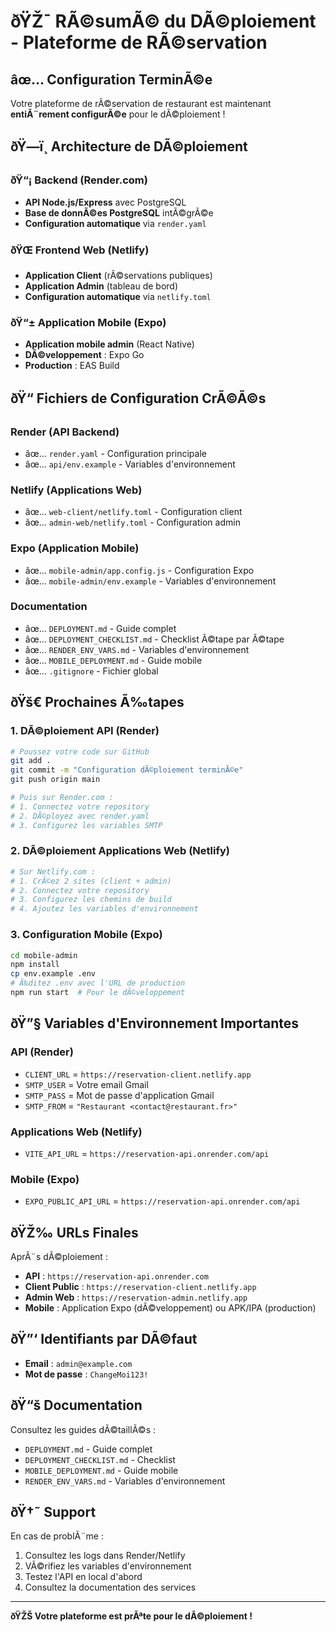 ﻿# ðŸŽ¯ RÃ©sumÃ© du DÃ©ploiement - Plateforme de RÃ©servation

## âœ… Configuration TerminÃ©e

Votre plateforme de rÃ©servation de restaurant est maintenant **entiÃ¨rement configurÃ©e** pour le dÃ©ploiement !

## ðŸ—ï¸ Architecture de DÃ©ploiement

### ðŸ“¡ Backend (Render.com)
- **API Node.js/Express** avec PostgreSQL
- **Base de donnÃ©es PostgreSQL** intÃ©grÃ©e
- **Configuration automatique** via `render.yaml`

### ðŸŒ Frontend Web (Netlify)
- **Application Client** (rÃ©servations publiques)
- **Application Admin** (tableau de bord)
- **Configuration automatique** via `netlify.toml`

### ðŸ“± Application Mobile (Expo)
- **Application mobile admin** (React Native)
- **DÃ©veloppement** : Expo Go
- **Production** : EAS Build

## ðŸ“ Fichiers de Configuration CrÃ©Ã©s

### Render (API Backend)
- âœ… `render.yaml` - Configuration principale
- âœ… `api/env.example` - Variables d'environnement

### Netlify (Applications Web)
- âœ… `web-client/netlify.toml` - Configuration client
- âœ… `admin-web/netlify.toml` - Configuration admin

### Expo (Application Mobile)
- âœ… `mobile-admin/app.config.js` - Configuration Expo
- âœ… `mobile-admin/env.example` - Variables d'environnement

### Documentation
- âœ… `DEPLOYMENT.md` - Guide complet
- âœ… `DEPLOYMENT_CHECKLIST.md` - Checklist Ã©tape par Ã©tape
- âœ… `RENDER_ENV_VARS.md` - Variables d'environnement
- âœ… `MOBILE_DEPLOYMENT.md` - Guide mobile
- âœ… `.gitignore` - Fichier global

## ðŸš€ Prochaines Ã‰tapes

### 1. DÃ©ploiement API (Render)
```bash
# Poussez votre code sur GitHub
git add .
git commit -m "Configuration dÃ©ploiement terminÃ©e"
git push origin main

# Puis sur Render.com :
# 1. Connectez votre repository
# 2. DÃ©ployez avec render.yaml
# 3. Configurez les variables SMTP
```

### 2. DÃ©ploiement Applications Web (Netlify)
```bash
# Sur Netlify.com :
# 1. CrÃ©ez 2 sites (client + admin)
# 2. Connectez votre repository
# 3. Configurez les chemins de build
# 4. Ajoutez les variables d'environnement
```

### 3. Configuration Mobile (Expo)
```bash
cd mobile-admin
npm install
cp env.example .env
# Ã‰ditez .env avec l'URL de production
npm run start  # Pour le dÃ©veloppement
```

## ðŸ”§ Variables d'Environnement Importantes

### API (Render)
- `CLIENT_URL` = `https://reservation-client.netlify.app`
- `SMTP_USER` = Votre email Gmail
- `SMTP_PASS` = Mot de passe d'application Gmail
- `SMTP_FROM` = `"Restaurant <contact@restaurant.fr>"`

### Applications Web (Netlify)
- `VITE_API_URL` = `https://reservation-api.onrender.com/api`

### Mobile (Expo)
- `EXPO_PUBLIC_API_URL` = `https://reservation-api.onrender.com/api`

## ðŸŽ‰ URLs Finales

AprÃ¨s dÃ©ploiement :
- **API** : `https://reservation-api.onrender.com`
- **Client Public** : `https://reservation-client.netlify.app`
- **Admin Web** : `https://reservation-admin.netlify.app`
- **Mobile** : Application Expo (dÃ©veloppement) ou APK/IPA (production)

## ðŸ”‘ Identifiants par DÃ©faut

- **Email** : `admin@example.com`
- **Mot de passe** : `ChangeMoi123!`

## ðŸ“š Documentation

Consultez les guides dÃ©taillÃ©s :
- `DEPLOYMENT.md` - Guide complet
- `DEPLOYMENT_CHECKLIST.md` - Checklist
- `MOBILE_DEPLOYMENT.md` - Guide mobile
- `RENDER_ENV_VARS.md` - Variables d'environnement

## ðŸ†˜ Support

En cas de problÃ¨me :
1. Consultez les logs dans Render/Netlify
2. VÃ©rifiez les variables d'environnement
3. Testez l'API en local d'abord
4. Consultez la documentation des services

---

**ðŸŽŠ Votre plateforme est prÃªte pour le dÃ©ploiement !**

